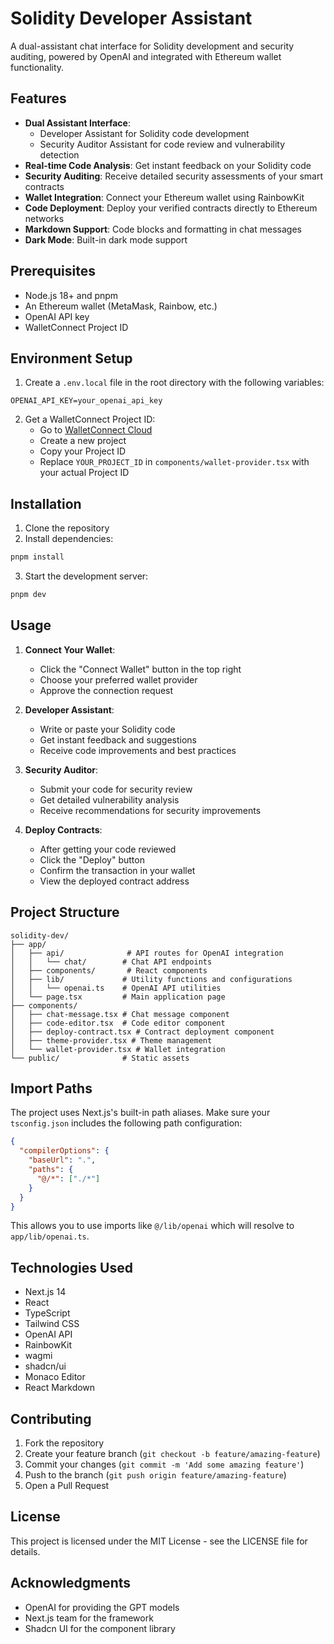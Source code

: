 # Solidity Developer Assistant

A dual-assistant chat interface for Solidity development and security auditing, powered by OpenAI and integrated with Ethereum wallet functionality.

## Features

- **Dual Assistant Interface**: 
  - Developer Assistant for Solidity code development
  - Security Auditor Assistant for code review and vulnerability detection
- **Real-time Code Analysis**: Get instant feedback on your Solidity code
- **Security Auditing**: Receive detailed security assessments of your smart contracts
- **Wallet Integration**: Connect your Ethereum wallet using RainbowKit
- **Code Deployment**: Deploy your verified contracts directly to Ethereum networks
- **Markdown Support**: Code blocks and formatting in chat messages
- **Dark Mode**: Built-in dark mode support

## Prerequisites

- Node.js 18+ and pnpm
- An Ethereum wallet (MetaMask, Rainbow, etc.)
- OpenAI API key
- WalletConnect Project ID

## Environment Setup

1. Create a `.env.local` file in the root directory with the following variables:
```env
OPENAI_API_KEY=your_openai_api_key
```

2. Get a WalletConnect Project ID:
   - Go to [WalletConnect Cloud](https://cloud.walletconnect.com/)
   - Create a new project
   - Copy your Project ID
   - Replace `YOUR_PROJECT_ID` in `components/wallet-provider.tsx` with your actual Project ID

## Installation

1. Clone the repository
2. Install dependencies:
```bash
pnpm install
```

3. Start the development server:
```bash
pnpm dev
```

## Usage

1. **Connect Your Wallet**:
   - Click the "Connect Wallet" button in the top right
   - Choose your preferred wallet provider
   - Approve the connection request

2. **Developer Assistant**:
   - Write or paste your Solidity code
   - Get instant feedback and suggestions
   - Receive code improvements and best practices

3. **Security Auditor**:
   - Submit your code for security review
   - Get detailed vulnerability analysis
   - Receive recommendations for security improvements

4. **Deploy Contracts**:
   - After getting your code reviewed
   - Click the "Deploy" button
   - Confirm the transaction in your wallet
   - View the deployed contract address

## Project Structure

```
solidity-dev/
├── app/
│   ├── api/              # API routes for OpenAI integration
│   │   └── chat/        # Chat API endpoints
│   ├── components/       # React components
│   ├── lib/             # Utility functions and configurations
│   │   └── openai.ts    # OpenAI API utilities
│   └── page.tsx         # Main application page
├── components/
│   ├── chat-message.tsx # Chat message component
│   ├── code-editor.tsx  # Code editor component
│   ├── deploy-contract.tsx # Contract deployment component
│   ├── theme-provider.tsx # Theme management
│   └── wallet-provider.tsx # Wallet integration
└── public/              # Static assets
```

## Import Paths

The project uses Next.js's built-in path aliases. Make sure your `tsconfig.json` includes the following path configuration:

```json
{
  "compilerOptions": {
    "baseUrl": ".",
    "paths": {
      "@/*": ["./*"]
    }
  }
}
```

This allows you to use imports like `@/lib/openai` which will resolve to `app/lib/openai.ts`.

## Technologies Used

- Next.js 14
- React
- TypeScript
- Tailwind CSS
- OpenAI API
- RainbowKit
- wagmi
- shadcn/ui
- Monaco Editor
- React Markdown

## Contributing

1. Fork the repository
2. Create your feature branch (`git checkout -b feature/amazing-feature`)
3. Commit your changes (`git commit -m 'Add some amazing feature'`)
4. Push to the branch (`git push origin feature/amazing-feature`)
5. Open a Pull Request

## License

This project is licensed under the MIT License - see the LICENSE file for details.

## Acknowledgments

- OpenAI for providing the GPT models
- Next.js team for the framework
- Shadcn UI for the component library 